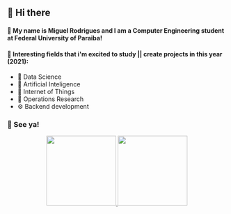 ## 🖖 Hi there 

#### 🤖 My name is Miguel Rodrigues and I am a Computer Engineering student at Federal University of Paraiba!

#### 📖 Interesting fields that i'm excited to study || create projects in this year (2021):

* 🎲 Data Science
* 🧠 Artificial Inteligence
* 📡 Internet of Things
* 🔗 Operations Research
* ⚙️ Backend development

### 👋 See ya!


<p align="center">
<a href="https://github.com/rodriguesms"}>
  <img height="160em" src="https://github-readme-stats.vercel.app/api?username=rodriguesms&bg_color=00004F,481658,3C1A7D&layout=compact&text_color=FFFFFF&title_color=FFFFFF&show_icons=true&icon_color=FFFFFF&include_all_commits=true&count_private=true"/>
  <img height="160em" src="https://github-readme-stats.vercel.app/api/top-langs/?username=rodriguesms&bg_color=3C1A7D,481658,00004F&layout=compact&text_color=FFFFFF&title_color=FFFFFF&langs_count=6&exclude_repo=Machine-Learning-UW-Course" />
</a>
</p>
